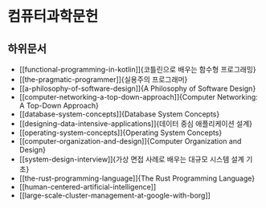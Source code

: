 # 컴퓨터과학문헌

## 하위문서

- [[functional-programming-in-kotlin]]{코틀린으로 배우는 함수형 프로그래밍}
- [[the-pragmatic-programmer]]{실용주의 프로그래머}
- [[a-philosophy-of-software-design]]{A Philosophy of Software Design}
- [[computer-networking-a-top-down-approach]]{Computer Networking: A Top-Down Approach}
- [[database-system-concepts]]{Database System Concepts}
- [[designing-data-intensive-applications]]{데이터 중심 애플리케이션 설계}
- [[operating-system-concepts]]{Operating System Concepts}
- [[computer-organization-and-design]]{Computer Organization and Design}
- [[system-design-interview]]{가상 면접 사례로 배우는 대규모 시스템 설계 기초}
- [[the-rust-programming-language]]{The Rust Programming Language}
- [[human-centered-artificial-intelligence]]
- [[large-scale-cluster-management-at-google-with-borg]]
